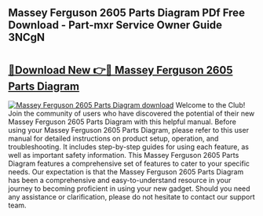 ## Massey Ferguson 2605 Parts Diagram PDf Free Download - Part-mxr Service Owner Guide 3NCgN

# <h2><a href="http://dfjwar.blite.top/?on=Massey+Ferguson+2605+Parts+Diagram">🔗Download New 👉🔴 Massey Ferguson 2605 Parts Diagram</a></h2>

[![Massey Ferguson 2605 Parts Diagram download](https://i.imgur.com/lujVjoI.png)](http://dfjwar.blite.top/?on=Massey+Ferguson+2605+Parts+Diagram)
Welcome to the Club! Join the community of users who have discovered the potential of their new Massey Ferguson 2605 Parts Diagram with this helpful manual. Before using your Massey Ferguson 2605 Parts Diagram, please refer to this user manual for detailed instructions on product setup, operation, and troubleshooting. It includes step-by-step guides for using each feature, as well as important safety information. This Massey Ferguson 2605 Parts Diagram features a comprehensive set of features to cater to your specific needs. Our expectation is that the Massey Ferguson 2605 Parts Diagram has been a comprehensive and easy-to-understand resource in your journey to becoming proficient in using your new gadget. Should you need any assistance or clarification, please do not hesitate to contact our support team.
